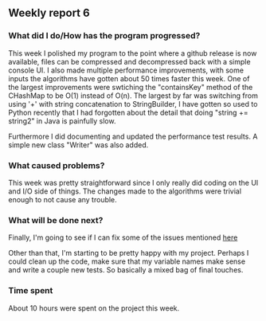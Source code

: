 ## Weekly report 6

### What did I do/How has the program progressed?
This week I polished my program to the point where a github release is now available, files can be compressed and decompressed back with a simple console UI.
I also made multiple performance improvements, with some inputs the algorithms have gotten about 50 times faster this week. One of the largest improvements were
swtiching the "containsKey" method of the CHashMap to be O(1) instead of O(n). The largest by far was switching from using '+' with string concatenation to
StringBuilder, I have gotten so used to Python recently that I had forgotten about the detail that doing "string += string2" in Java is painfully slow.

Furthermore I did documenting and updated the performance test results. A simple new class "Writer" was also added.

### What caused problems?

This week was pretty straightforward since I only really did coding on the UI and I/O side of things. The changes made to the algorithms were trivial enough to
not cause any trouble.

### What will be done next?

Finally, I'm going to see if I can fix some of the issues mentioned [here](https://github.com/Henri0088/File-Compression/blob/main/Documentation/Implementation.md#possible-improvements)

Other than that, I'm starting to be pretty happy with my project. Perhaps I could clean up the code, make sure that my variable names make sense and write a couple
new tests. So basically a mixed bag of final touches.

### Time spent
About 10 hours were spent on the project this week.
